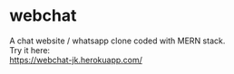 # webchat
A chat website / whatsapp clone coded with MERN stack.
<br />
Try it here:
<br />
https://webchat-jk.herokuapp.com/
